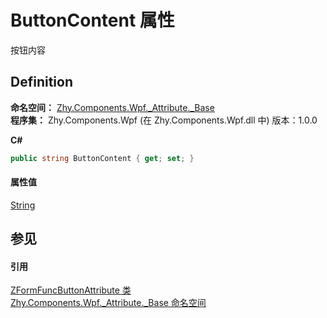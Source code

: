 # ButtonContent 属性


按钮内容



## Definition
**命名空间：** <a href="96be4e54-cb18-5f7d-83d4-fc550c411941">Zhy.Components.Wpf._Attribute._Base</a>  
**程序集：** Zhy.Components.Wpf (在 Zhy.Components.Wpf.dll 中) 版本：1.0.0

**C#**
``` C#
public string ButtonContent { get; set; }
```



#### 属性值
<a href="https://learn.microsoft.com/dotnet/api/system.string" target="_blank" rel="noopener noreferrer">String</a>

## 参见


#### 引用
<a href="23a212bc-6bec-1f75-b688-425a494f235f">ZFormFuncButtonAttribute 类</a>  
<a href="96be4e54-cb18-5f7d-83d4-fc550c411941">Zhy.Components.Wpf._Attribute._Base 命名空间</a>  
